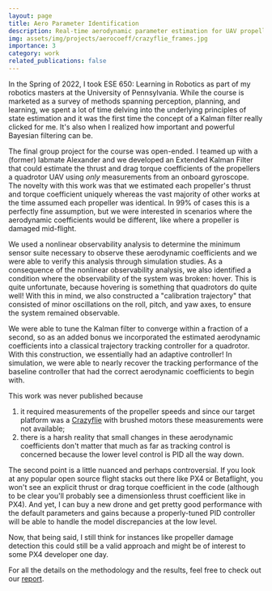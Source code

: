 ```yaml
---
layout: page
title: Aero Parameter Identification
description: Real-time aerodynamic parameter estimation for UAV propellers for applications in adaptive control.
img: assets/img/projects/aerocoeff/crazyflie_frames.jpg
importance: 3
category: work
related_publications: false
---
```


In the Spring of 2022, I took ESE 650: Learning in Robotics as part of my robotics masters at the University of Pennsylvania. While the course is marketed as a survey of methods spanning perception, planning, and learning, we spent a lot of time delving into the underlying principles of state estimation and it was the first time the concept of a Kalman filter really clicked for me. It's also when I realized how important and powerful Bayesian filtering can be. 

The final group project for the course was open-ended. I teamed up with a (former) labmate Alexander and we developed an Extended Kalman Filter that could estimate the thrust and drag torque coefficients of the propellers a quadrotor UAV using *only* measurements from an onboard gyroscope. The novelty with this work was that we estimated each propeller's thrust and torque coefficient uniquely whereas the vast majority of other works at the time assumed each propeller was identical. In 99% of cases this is a perfectly fine assumption, but we were interested in scenarios where the aerodynamic coefficients would be different, like where a propeller is damaged mid-flight.

We used a nonlinear observability analysis to determine the minimum sensor suite necessary to observe these aerodynamic coefficients and we were able to verify this analysis through simulation studies. As a consequence of the nonlinear observability analysis, we also identified a condition where the observability of the system was broken: hover. This is quite unfortunate, because hovering is something that quadrotors do quite well! With this in mind, we also constructed a "calibration trajectory" that consisted of minor oscillations on the roll, pitch, and yaw axes, to ensure the system remained observable. 

We were able to tune the Kalman filter to converge within a fraction of a second, so as an added bonus we incorporated the estimated aerodynamic coefficients into a classical trajectory tracking controller for a quadrotor. With this construction, we essentially had an adaptive controller! In simulation, we were able to nearly recover the tracking performance of the baseline controller that had the correct aerodynamic coefficients to begin with. 

This work was never published because
1. it required measurements of the propeller speeds and since our target platform was a [Crazyflie](https://www.bitcraze.io/products/old-products/crazyflie-2-1/) with brushed motors these measurements were not available;
2. there is a harsh reality that small changes in these aerodynamic coefficients don't matter that much as far as tracking control is concerned because the lower level control is PID all the way down. 

The second point is a little nuanced and perhaps controversial. If you look at any popular open source flight stacks out there like PX4 or Betaflight, you won't see an explicit thrust or drag torque coefficient in the code (although to be clear you'll probably see a dimensionless thrust coefficient like in PX4). And yet, I can buy a new drone and get pretty good performance with the default parameters and gains because a properly-tuned PID controller will be able to handle the model discrepancies at the low level. 

Now, that being said, I still think for instances like propeller damage detection this could still be a valid approach and might be of interest to some PX4 developer one day. 

For all the details on the methodology and the results, feel free to check out our [report](/assets/pdf/ese650_project_report.pdf). 